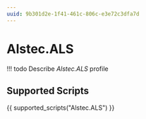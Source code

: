 ```yaml
---
uuid: 9b301d2e-1f41-461c-806c-e3e72c3dfa7d
---
```



# Alstec.ALS


<!-- prettier-ignore -->
!!! todo
    Describe *Alstec.ALS* profile

## Supported Scripts

{{ supported_scripts("Alstec.ALS") }}
